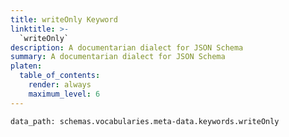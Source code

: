 ```yaml
---
title: writeOnly Keyword
linktitle: >-
  `writeOnly`
description: A documentarian dialect for JSON Schema
summary: A documentarian dialect for JSON Schema
platen:
  table_of_contents:
    render: always
    maximum_level: 6
---
```


```schematize
data_path: schemas.vocabularies.meta-data.keywords.writeOnly
```
